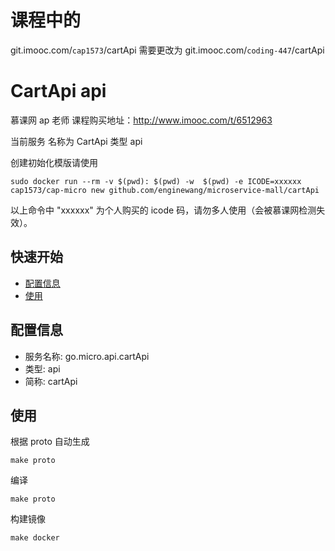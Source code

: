 # 课程中的 
git.imooc.com/`cap1573`/cartApi 
需要更改为 
git.imooc.com/`coding-447`/cartApi
# CartApi api 
慕课网 ap 老师 课程购买地址：http://www.imooc.com/t/6512963

当前服务 名称为 CartApi 类型 api 

创建初始化模版请使用

```
sudo docker run --rm -v $(pwd): $(pwd) -w  $(pwd) -e ICODE=xxxxxx cap1573/cap-micro new github.com/enginewang/microservice-mall/cartApi
```
以上命令中 "xxxxxx" 为个人购买的 icode 码，请勿多人使用（会被慕课网检测失效）。

## 快速开始

- [配置信息](#配置信息)
- [使用](#使用)

## 配置信息

- 服务名称: go.micro.api.cartApi
- 类型: api
- 简称: cartApi

 

## 使用
根据 proto 自动生成
```
make proto
```

编译
```
make proto
```

构建镜像
```
make docker
```
